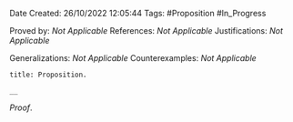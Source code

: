 <div class="topSpace"></div>

Date Created: 26/10/2022 12:05:44
Tags: #Proposition #In_Progress

Proved by: _Not Applicable_
References: _Not Applicable_
Justifications: _Not Applicable_

Generalizations: _Not Applicable_
Counterexamples: _Not Applicable_

``` ad-Proposition
title: Proposition.

__

```

_Proof_. 
